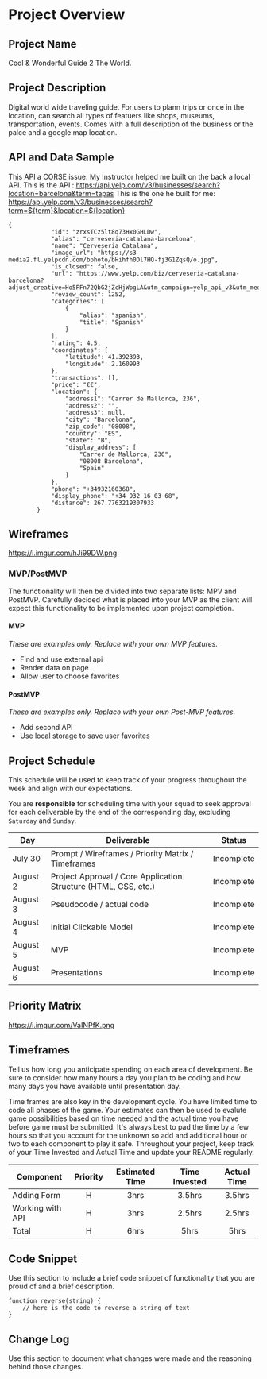 # Project Overview

## Project Name

Cool & Wonderful Guide 2 The World.

## Project Description

Digital world wide traveling guide. For users to plann trips or once in the location, can search all types of featuers like shops, museums,  transportation, events. Comes with a full description of the business or the palce and a google map location.

## API and Data Sample

This API a CORSE issue. My Instructor helped me built on the back a local API. 
This is the API : https://api.yelp.com/v3/businesses/search?location=barcelona&term=tapas
This is the one he built for me: https://api.yelp.com/v3/businesses/search?term=${term}&location=${location}
```
{
            "id": "zrxsTCz5lt8q73Hx0GHLDw",
            "alias": "cerveseria-catalana-barcelona",
            "name": "Cerveseria Catalana",
            "image_url": "https://s3-media2.fl.yelpcdn.com/bphoto/bHihfh0Dl7HQ-fj3G1ZqsQ/o.jpg",
            "is_closed": false,
            "url": "https://www.yelp.com/biz/cerveseria-catalana-barcelona?adjust_creative=Ho5FFn72QbG2jZcHjWpgLA&utm_campaign=yelp_api_v3&utm_medium=api_v3_business_search&utm_source=Ho5FFn72QbG2jZcHjWpgLA",
            "review_count": 1252,
            "categories": [
                {
                    "alias": "spanish",
                    "title": "Spanish"
                }
            ],
            "rating": 4.5,
            "coordinates": {
                "latitude": 41.392393,
                "longitude": 2.160993
            },
            "transactions": [],
            "price": "€€",
            "location": {
                "address1": "Carrer de Mallorca, 236",
                "address2": "",
                "address3": null,
                "city": "Barcelona",
                "zip_code": "08008",
                "country": "ES",
                "state": "B",
                "display_address": [
                    "Carrer de Mallorca, 236",
                    "08008 Barcelona",
                    "Spain"
                ]
            },
            "phone": "+34932160368",
            "display_phone": "+34 932 16 03 68",
            "distance": 267.7763219307933
        }
```

## Wireframes

https://i.imgur.com/hJi99DW.png

### MVP/PostMVP

The functionality will then be divided into two separate lists: MPV and PostMVP.  Carefully decided what is placed into your MVP as the client will expect this functionality to be implemented upon project completion.  

#### MVP 
*These are examples only. Replace with your own MVP features.*

- Find and use external api 
- Render data on page 
- Allow user to choose favorites 

#### PostMVP  
*These are examples only. Replace with your own Post-MVP features.*

- Add second API
- Use local storage to save user favorites

## Project Schedule

This schedule will be used to keep track of your progress throughout the week and align with our expectations.  

You are **responsible** for scheduling time with your squad to seek approval for each deliverable by the end of the corresponding day, excluding `Saturday` and `Sunday`.

|  Day | Deliverable | Status
|---|---| ---|
|July 30| Prompt / Wireframes / Priority Matrix / Timeframes | Incomplete
|August 2| Project Approval / Core Application Structure (HTML, CSS, etc.) | Incomplete
|August 3| Pseudocode / actual code | Incomplete
|August 4| Initial Clickable Model  | Incomplete
|August 5| MVP | Incomplete
|August 6| Presentations | Incomplete

## Priority Matrix

https://i.imgur.com/VaINPfK.png

## Timeframes

Tell us how long you anticipate spending on each area of development. Be sure to consider how many hours a day you plan to be coding and how many days you have available until presentation day.

Time frames are also key in the development cycle.  You have limited time to code all phases of the game.  Your estimates can then be used to evalute game possibilities based on time needed and the actual time you have before game must be submitted. It's always best to pad the time by a few hours so that you account for the unknown so add and additional hour or two to each component to play it safe. Throughout your project, keep track of your Time Invested and Actual Time and update your README regularly.

| Component | Priority | Estimated Time | Time Invested | Actual Time |
| --- | :---: |  :---: | :---: | :---: |
| Adding Form | H | 3hrs| 3.5hrs | 3.5hrs |
| Working with API | H | 3hrs| 2.5hrs | 2.5hrs |
| Total | H | 6hrs| 5hrs | 5hrs |

## Code Snippet

Use this section to include a brief code snippet of functionality that you are proud of and a brief description.  

```
function reverse(string) {
	// here is the code to reverse a string of text
}
```

## Change Log
 Use this section to document what changes were made and the reasoning behind those changes.  
